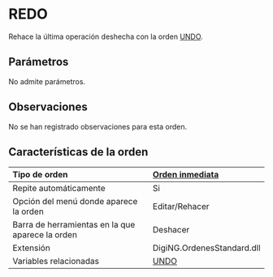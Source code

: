 # REDO

Rehace la última operación deshecha con la orden [UNDO](/digi3d-net/referencia/ventana-de-dibujo/ordenes/u/undo.md).

## Parámetros

No admite parámetros.

## Observaciones

No se han registrado observaciones para esta orden.

## Características de la orden

| Tipo de orden | [Orden inmediata](redo.md) |
| :--- | :--- |
| Repite automáticamente | Si |
| Opción del menú donde aparece la orden | Editar/Rehacer |
| Barra de herramientas en la que aparece la orden | Deshacer |
| Extensión | DigiNG.OrdenesStandard.dll |
| Variables relacionadas | [UNDO](/digi3d-net/referencia/ventana-de-dibujo/ordenes/u/undo.md) |

